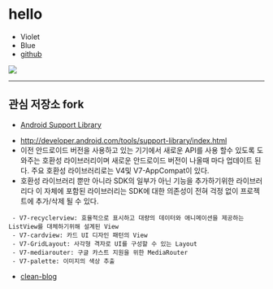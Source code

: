 hello
======

* Violet
* Blue
* [github](http://github.com/EkSunrise)

![](https://avatars0.githubusercontent.com/u/77693?v=3&s=460)

----
## 관심 저장소 fork

* [Android Support Library](https://github.com/EkSunrise/platform_frameworks_support)
- http://developer.android.com/tools/support-library/index.html
- 이전 안드로이드 버전을 사용하고 있는 기기에서 새로운 API를 사용 할수 있도록 도와주는 호환성 라이브러리이며 새로운 안드로이드 버전이 나올때 마다 업데이트 된다. 주요 호환성 라이브러리로는 V4및 V7-AppCompat이 있다.
- 호환성 라이브러리 뿐만 아니라 SDK의 일부가 아닌 기능을 추가하기위한 라이브러리다 이 자체에 포함된 라이브러리는 SDK에 대한 의존성이 전혀 걱정 없이 프로젝트에 추가/삭제 될 수 있다.
 ```
  - V7-recyclerview: 효율적으로 표시하고 대량의 데이터와 애니메이션을 제공하는 ListView를 대체하기위해 설계된 View
  - V7-cardview: 카드 UI 디자인 패턴의 View
  - V7-GridLayout: 사각형 격자로 UI를 구성할 수 있는 Layout
  - V7-mediarouter: 구글 카스트 지원을 위한 MediaRouter
  - V7-palette: 이미지의 색상 추출
 ```
* [clean-blog](https://github.com/EkSunrise/clean-blog)
